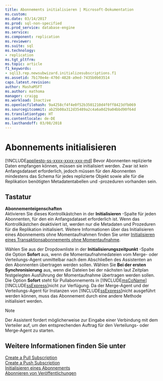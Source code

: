 ```yaml
---
title: Abonnements initialisieren | Microsoft-Dokumentation
ms.custom: 
ms.date: 03/14/2017
ms.prod: sql-non-specified
ms.prod_service: database-engine
ms.service: 
ms.component: replication
ms.reviewer: 
ms.suite: sql
ms.technology:
- replication
ms.tgt_pltfrm: 
ms.topic: article
f1_keywords:
- sql13.rep.newsubwizard.initializesubscriptions.f1
ms.assetid: 7b170e4e-470d-4828-a9ed-7435b0b03514
caps.latest.revision: 
author: MashaMSFT
ms.author: mathoma
manager: craigg
ms.workload: Inactive
ms.openlocfilehash: 9a4258cf4f4e0f52b3501210d4f0ff8423dfb069
ms.sourcegitcommit: ab25b08a312d35489a2c4a6a0d29a04bbd90f64d
ms.translationtype: HT
ms.contentlocale: de-DE
ms.lasthandoff: 03/08/2018
---
```

# <a name="initialize-subscriptions"></a>Abonnements initialisieren
[!INCLUDE[appliesto-ss-xxxx-xxxx-xxx-md](../../includes/appliesto-ss-xxxx-xxxx-xxx-md.md)]
  Bevor Abonnenten replizierte Daten empfangen können, müssen sie initialisiert werden. Zwar ist kein Anfangsdataset erforderlich, jedoch müssen für den Abonnenten mindestens das Schema für jedes replizierte Objekt sowie alle für die Replikation benötigten Metadatentabellen und -prozeduren vorhanden sein.  
  
## <a name="options"></a>Tastatur  
 **Abonnementeigenschaften**  
 Aktivieren Sie dieses Kontrollkästchen in der **Initialisieren** -Spalte für jeden Abonnenten, für den ein Anfangsdataset erforderlich ist. Wenn das Kontrollkästchen deaktiviert ist, werden nur die Metadaten und Prozeduren für die Replikation initialisiert. Weitere Informationen über das Initialisieren eines Abonnements ohne Momentaufnahmen finden Sie unter [Initialisieren eines Transaktionsabonnements ohne Momentaufnahme](../../relational-databases/replication/initialize-a-transactional-subscription-without-a-snapshot.md).  
  
 Wählen Sie aus der Dropdownliste in der **Initialisierungszeitpunkt** -Spalte die Option **Sofort** aus, wenn die Momentaufnahmedateien vom Merge- oder Verteilungs-Agent unmittelbar nach dem Abschließen des Assistenten an den Abonnenten übertragen werden sollen. Wählen Sie **Bei der ersten Synchronisierung** aus, wenn die Dateien bei der nächsten laut Zeitplan festgelegten Ausführung der Momentaufnahme übertragen werden sollen. Die Option **Sofort** steht für Pullabonnements in [!INCLUDE[msCoName](../../includes/msconame-md.md)] [!INCLUDE[ssExpress](../../includes/ssexpress-md.md)]nicht zur Verfügung. Da der Merge-Agent und der Verteilungs-Agent für Instanzen von [!INCLUDE[ssExpress](../../includes/ssexpress-md.md)]nicht ausgeführt werden können, muss das Abonnement durch eine andere Methode initialisiert werden.  
  
> [!NOTE]  
>  Der Assistent fordert möglicherweise zur Eingabe einer Verbindung mit dem Verteiler auf, um den entsprechenden Auftrag für den Verteilungs- oder Merge-Agent zu starten.  
  
## <a name="see-also"></a>Weitere Informationen finden Sie unter  
 [Create a Pull Subscription](../../relational-databases/replication/create-a-pull-subscription.md)   
 [Create a Push Subscription](../../relational-databases/replication/create-a-push-subscription.md)   
 [Initialisieren eines Abonnements](../../relational-databases/replication/initialize-a-subscription.md)   
 [Abonnieren von Veröffentlichungen](../../relational-databases/replication/subscribe-to-publications.md)  
  
  
